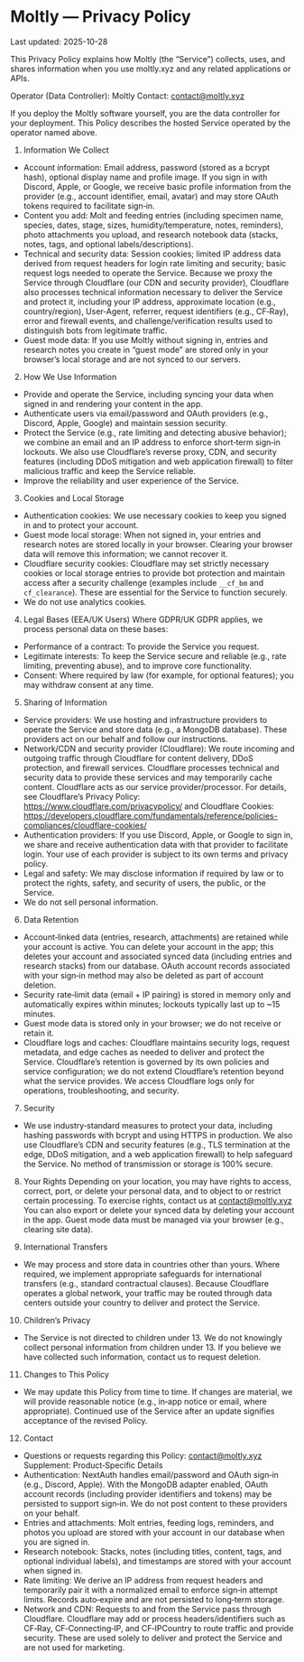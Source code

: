 # Moltly — Privacy Policy

Last updated: 2025-10-28

This Privacy Policy explains how Moltly (the “Service”) collects, uses, and shares information when you use moltly.xyz and any related applications or APIs.

Operator (Data Controller): Moltly
Contact: contact@moltly.xyz

If you deploy the Moltly software yourself, you are the data controller for your deployment. This Policy describes the hosted Service operated by the operator named above.

1) Information We Collect
- Account information: Email address, password (stored as a bcrypt hash), optional display name and profile image. If you sign in with Discord, Apple, or Google, we receive basic profile information from the provider (e.g., account identifier, email, avatar) and may store OAuth tokens required to facilitate sign‑in.
- Content you add: Molt and feeding entries (including specimen name, species, dates, stage, sizes, humidity/temperature, notes, reminders), photo attachments you upload, and research notebook data (stacks, notes, tags, and optional labels/descriptions).
- Technical and security data: Session cookies; limited IP address data derived from request headers for login rate limiting and security; basic request logs needed to operate the Service. Because we proxy the Service through Cloudflare (our CDN and security provider), Cloudflare also processes technical information necessary to deliver the Service and protect it, including your IP address, approximate location (e.g., country/region), User‑Agent, referrer, request identifiers (e.g., CF‑Ray), error and firewall events, and challenge/verification results used to distinguish bots from legitimate traffic.
- Guest mode data: If you use Moltly without signing in, entries and research notes you create in “guest mode” are stored only in your browser’s local storage and are not synced to our servers.

2) How We Use Information
- Provide and operate the Service, including syncing your data when signed in and rendering your content in the app.
- Authenticate users via email/password and OAuth providers (e.g., Discord, Apple, Google) and maintain session security.
- Protect the Service (e.g., rate limiting and detecting abusive behavior); we combine an email and an IP address to enforce short‑term sign‑in lockouts. We also use Cloudflare’s reverse proxy, CDN, and security features (including DDoS mitigation and web application firewall) to filter malicious traffic and keep the Service reliable.
- Improve the reliability and user experience of the Service.

3) Cookies and Local Storage
- Authentication cookies: We use necessary cookies to keep you signed in and to protect your account.
- Guest mode local storage: When not signed in, your entries and research notes are stored locally in your browser. Clearing your browser data will remove this information; we cannot recover it.
- Cloudflare security cookies: Cloudflare may set strictly necessary cookies or local storage entries to provide bot protection and maintain access after a security challenge (examples include `__cf_bm` and `cf_clearance`). These are essential for the Service to function securely.
- We do not use analytics cookies.

4) Legal Bases (EEA/UK Users)
Where GDPR/UK GDPR applies, we process personal data on these bases:
- Performance of a contract: To provide the Service you request.
- Legitimate interests: To keep the Service secure and reliable (e.g., rate limiting, preventing abuse), and to improve core functionality.
- Consent: Where required by law (for example, for optional features); you may withdraw consent at any time.

5) Sharing of Information
- Service providers: We use hosting and infrastructure providers to operate the Service and store data (e.g., a MongoDB database). These providers act on our behalf and follow our instructions.
- Network/CDN and security provider (Cloudflare): We route incoming and outgoing traffic through Cloudflare for content delivery, DDoS protection, and firewall services. Cloudflare processes technical and security data to provide these services and may temporarily cache content. Cloudflare acts as our service provider/processor. For details, see Cloudflare’s Privacy Policy: https://www.cloudflare.com/privacypolicy/ and Cloudflare Cookies: https://developers.cloudflare.com/fundamentals/reference/policies-compliances/cloudflare-cookies/
- Authentication providers: If you use Discord, Apple, or Google to sign in, we share and receive authentication data with that provider to facilitate login. Your use of each provider is subject to its own terms and privacy policy.
- Legal and safety: We may disclose information if required by law or to protect the rights, safety, and security of users, the public, or the Service.
- We do not sell personal information.

6) Data Retention
- Account‑linked data (entries, research, attachments) are retained while your account is active. You can delete your account in the app; this deletes your account and associated synced data (including entries and research stacks) from our database. OAuth account records associated with your sign‑in method may also be deleted as part of account deletion.
- Security rate‑limit data (email + IP pairing) is stored in memory only and automatically expires within minutes; lockouts typically last up to ~15 minutes.
- Guest mode data is stored only in your browser; we do not receive or retain it.
- Cloudflare logs and caches: Cloudflare maintains security logs, request metadata, and edge caches as needed to deliver and protect the Service. Cloudflare’s retention is governed by its own policies and service configuration; we do not extend Cloudflare’s retention beyond what the service provides. We access Cloudflare logs only for operations, troubleshooting, and security.

7) Security
- We use industry‑standard measures to protect your data, including hashing passwords with bcrypt and using HTTPS in production. We also use Cloudflare’s CDN and security features (e.g., TLS termination at the edge, DDoS mitigation, and a web application firewall) to help safeguard the Service. No method of transmission or storage is 100% secure.

8) Your Rights
Depending on your location, you may have rights to access, correct, port, or delete your personal data, and to object to or restrict certain processing. To exercise rights, contact us at contact@moltly.xyz You can also export or delete your synced data by deleting your account in the app. Guest mode data must be managed via your browser (e.g., clearing site data).

9) International Transfers
- We may process and store data in countries other than yours. Where required, we implement appropriate safeguards for international transfers (e.g., standard contractual clauses). Because Cloudflare operates a global network, your traffic may be routed through data centers outside your country to deliver and protect the Service.

10) Children’s Privacy
- The Service is not directed to children under 13. We do not knowingly collect personal information from children under 13. If you believe we have collected such information, contact us to request deletion.

11) Changes to This Policy
- We may update this Policy from time to time. If changes are material, we will provide reasonable notice (e.g., in‑app notice or email, where appropriate). Continued use of the Service after an update signifies acceptance of the revised Policy.

12) Contact
- Questions or requests regarding this Policy: contact@moltly.xyz
Supplement: Product‑Specific Details
- Authentication: NextAuth handles email/password and OAuth sign‑in (e.g., Discord, Apple). With the MongoDB adapter enabled, OAuth account records (including provider identifiers and tokens) may be persisted to support sign‑in. We do not post content to these providers on your behalf.
- Entries and attachments: Molt entries, feeding logs, reminders, and photos you upload are stored with your account in our database when you are signed in.
- Research notebook: Stacks, notes (including titles, content, tags, and optional individual labels), and timestamps are stored with your account when signed in.
- Rate limiting: We derive an IP address from request headers and temporarily pair it with a normalized email to enforce sign‑in attempt limits. Records auto‑expire and are not persisted to long‑term storage.
- Network and CDN: Requests to and from the Service pass through Cloudflare. Cloudflare may add or process headers/identifiers such as CF‑Ray, CF‑Connecting‑IP, and CF‑IPCountry to route traffic and provide security. These are used solely to deliver and protect the Service and are not used for marketing.
